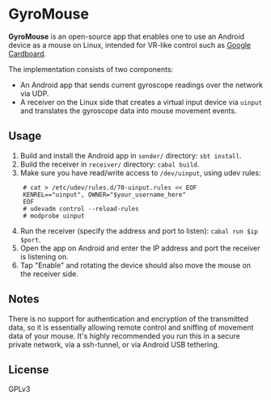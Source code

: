 # GyroMouse

**GyroMouse** is an open-source app that enables one to use an Android device as a mouse on Linux, intended for VR-like control such as [Google Cardboard](https://cardboard.withgoogle.com/).

The implementation consists of two components:

* An Android app that sends current gyroscope readings over the network via UDP.
* A receiver on the Linux side that creates a virtual input device via `uinput` and translates the gyroscope data into mouse movement events.

## Usage

1. Build and install the Android app in `sender/` directory: `sbt install`.
2. Build the receiver in `receiver/` directory: `cabal build`.
3. Make sure you have read/write access to `/dev/uinput`, using udev rules:
```
    # cat > /etc/udev/rules.d/70-uinput.rules << EOF
    KENREL=="uinput", OWNER="$your_username_here"
    EOF
    # udevadm control --reload-rules
    # modprobe uinput
```
4. Run the receiver (specify the address and port to listen): `cabal run $ip $port`.
5. Open the app on Android and enter the IP address and port the receiver is listening on.
6. Tap "Enable" and rotating the device should also move the mouse on the receiver side.

## Notes

There is no support for authentication and encryption of the transmitted data, so it is essentially allowing remote control and sniffing of movement data of your mouse. It's highly recommended you run this in a secure private network, via a ssh-tunnel, or via Android USB tethering.

## License

GPLv3
